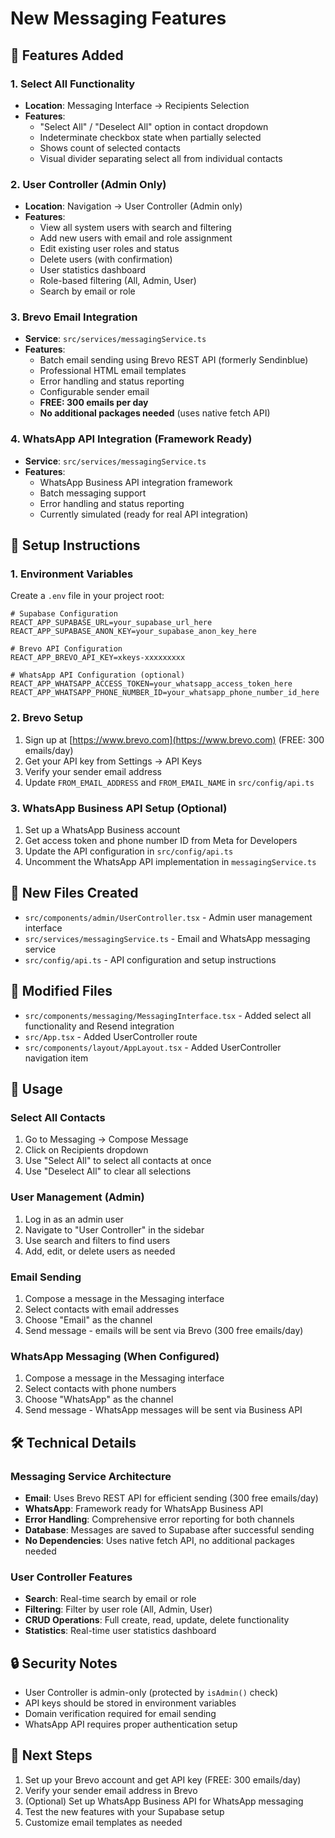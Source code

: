# New Messaging Features

## 🎉 Features Added

### 1. Select All Functionality
- **Location**: Messaging Interface → Recipients Selection
- **Features**:
  - "Select All" / "Deselect All" option in contact dropdown
  - Indeterminate checkbox state when partially selected
  - Shows count of selected contacts
  - Visual divider separating select all from individual contacts

### 2. User Controller (Admin Only)
- **Location**: Navigation → User Controller (Admin only)
- **Features**:
  - View all system users with search and filtering
  - Add new users with email and role assignment
  - Edit existing user roles and status
  - Delete users (with confirmation)
  - User statistics dashboard
  - Role-based filtering (All, Admin, User)
  - Search by email or role

### 3. Brevo Email Integration
- **Service**: `src/services/messagingService.ts`
- **Features**:
  - Batch email sending using Brevo REST API (formerly Sendinblue)
  - Professional HTML email templates
  - Error handling and status reporting
  - Configurable sender email
  - **FREE: 300 emails per day**
  - **No additional packages needed** (uses native fetch API)

### 4. WhatsApp API Integration (Framework Ready)
- **Service**: `src/services/messagingService.ts`
- **Features**:
  - WhatsApp Business API integration framework
  - Batch messaging support
  - Error handling and status reporting
  - Currently simulated (ready for real API integration)

## 🔧 Setup Instructions

### 1. Environment Variables
Create a `.env` file in your project root:

```env
# Supabase Configuration
REACT_APP_SUPABASE_URL=your_supabase_url_here
REACT_APP_SUPABASE_ANON_KEY=your_supabase_anon_key_here

# Brevo API Configuration
REACT_APP_BREVO_API_KEY=xkeys-xxxxxxxxx

# WhatsApp API Configuration (optional)
REACT_APP_WHATSAPP_ACCESS_TOKEN=your_whatsapp_access_token_here
REACT_APP_WHATSAPP_PHONE_NUMBER_ID=your_whatsapp_phone_number_id_here
```

### 2. Brevo Setup
1. Sign up at [https://www.brevo.com](https://www.brevo.com) (FREE: 300 emails/day)
2. Get your API key from Settings → API Keys
3. Verify your sender email address
4. Update `FROM_EMAIL_ADDRESS` and `FROM_EMAIL_NAME` in `src/config/api.ts`

### 3. WhatsApp Business API Setup (Optional)
1. Set up a WhatsApp Business account
2. Get access token and phone number ID from Meta for Developers
3. Update the API configuration in `src/config/api.ts`
4. Uncomment the WhatsApp API implementation in `messagingService.ts`

## 📁 New Files Created

- `src/components/admin/UserController.tsx` - Admin user management interface
- `src/services/messagingService.ts` - Email and WhatsApp messaging service
- `src/config/api.ts` - API configuration and setup instructions

## 🔄 Modified Files

- `src/components/messaging/MessagingInterface.tsx` - Added select all functionality and Resend integration
- `src/App.tsx` - Added UserController route
- `src/components/layout/AppLayout.tsx` - Added UserController navigation item

## 🚀 Usage

### Select All Contacts
1. Go to Messaging → Compose Message
2. Click on Recipients dropdown
3. Use "Select All" to select all contacts at once
4. Use "Deselect All" to clear all selections

### User Management (Admin)
1. Log in as an admin user
2. Navigate to "User Controller" in the sidebar
3. Use search and filters to find users
4. Add, edit, or delete users as needed

### Email Sending
1. Compose a message in the Messaging interface
2. Select contacts with email addresses
3. Choose "Email" as the channel
4. Send message - emails will be sent via Brevo (300 free emails/day)

### WhatsApp Messaging (When Configured)
1. Compose a message in the Messaging interface
2. Select contacts with phone numbers
3. Choose "WhatsApp" as the channel
4. Send message - WhatsApp messages will be sent via Business API

## 🛠️ Technical Details

### Messaging Service Architecture
- **Email**: Uses Brevo REST API for efficient sending (300 free emails/day)
- **WhatsApp**: Framework ready for WhatsApp Business API
- **Error Handling**: Comprehensive error reporting for both channels
- **Database**: Messages are saved to Supabase after successful sending
- **No Dependencies**: Uses native fetch API, no additional packages needed

### User Controller Features
- **Search**: Real-time search by email or role
- **Filtering**: Filter by user role (All, Admin, User)
- **CRUD Operations**: Full create, read, update, delete functionality
- **Statistics**: Real-time user statistics dashboard

## 🔒 Security Notes

- User Controller is admin-only (protected by `isAdmin()` check)
- API keys should be stored in environment variables
- Domain verification required for email sending
- WhatsApp API requires proper authentication setup

## 📝 Next Steps

1. Set up your Brevo account and get API key (FREE: 300 emails/day)
2. Verify your sender email address in Brevo
3. (Optional) Set up WhatsApp Business API for WhatsApp messaging
4. Test the new features with your Supabase setup
5. Customize email templates as needed
